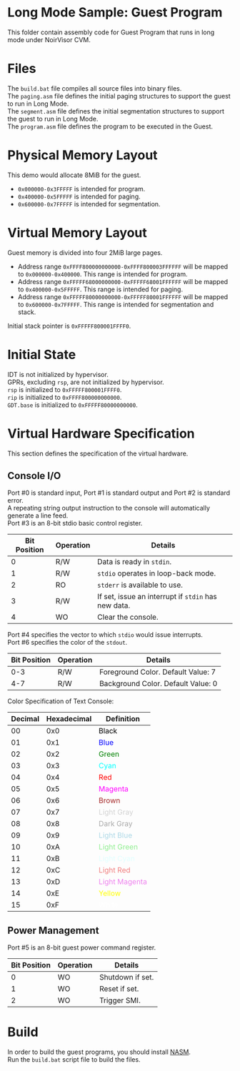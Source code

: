 # Long Mode Sample: Guest Program
This folder contain assembly code for Guest Program that runs in long mode under NoirVisor CVM.

# Files
The `build.bat` file compiles all source files into binary files. \
The `paging.asm` file defines the initial paging structures to support the guest to run in Long Mode. \
The `segment.asm` file defines the initial segmentation structures to support the guest to run in Long Mode. \
The `program.asm` file defines the program to be executed in the Guest.

# Physical Memory Layout
This demo would allocate 8MiB for the guest.
- `0x000000-0x3FFFFF` is intended for program.
- `0x400000-0x5FFFFF` is intended for paging.
- `0x600000-0x7FFFFF` is intended for segmentation.

# Virtual Memory Layout
Guest memory is divided into four 2MiB large pages. 
- Address range `0xFFFF800000000000-0xFFFF800003FFFFFF` will be mapped to `0x000000-0x400000`. This range is intended for program. 
- Address range `0xFFFFF68000000000-0xFFFFF68001FFFFFF` will be mapped to `0x400000-0x5FFFFF`. This range is intended for paging. 
- Address range `0xFFFFF80000000000-0xFFFFF80001FFFFFF` will be mapped to `0x600000-0x7FFFFF`. This range is intended for segmentation and stack. 

Initial stack pointer is `0xFFFFF800001FFFF0`.

# Initial State
IDT is not initialized by hypervisor. \
GPRs, excluding `rsp`, are not initialized by hypervisor. \
`rsp` is initialized to `0xFFFFF800001FFFF0`. \
`rip` is initialized to `0xFFFF800000000000`. \
`GDT.base` is initialized to `0xFFFFF80000000000`.

# Virtual Hardware Specification
This section defines the specification of the virtual hardware.

## Console I/O
Port #0 is standard input, Port #1 is standard output and Port #2 is standard error. \
A repeating string output instruction to the console will automatically generate a line feed. \
Port #3 is an 8-bit stdio basic control register.

| Bit Position | Operation | Details |
|---|---|---|
| 0 | R/W	| Data is ready in `stdin`. |
| 1 | R/W	| `stdio` operates in loop-back mode. |
| 2 | RO	| `stderr` is available to use. |
| 3 | R/W	| If set, issue an interrupt if `stdin` has new data. |
| 4 | WO    | Clear the console. |

Port #4 specifies the vector to which `stdio` would issue interrupts. \
Port #6 specifies the color of the `stdout`.

| Bit Position	| Operation	| Details	|
|---|---|---|
| 0-3	| R/W	| Foreground Color. Default Value: 7	|
| 4-7	| R/W	| Background Color. Default Value: 0	|

Color Specification of Text Console:

| Decimal	| Hexadecimal	| Definition	|
|---|---|---|
| 00	| 0x0	| <span style="color:black">Black</span> |
| 01	| 0x1	| <span style="color:blue">Blue</span>	|
| 02	| 0x2	| <span style="color:green">Green</span>	|
| 03	| 0x3	| <span style="color:cyan">Cyan</span>	|
| 04	| 0x4	| <span style="color:red">Red</span>	|
| 05	| 0x5	| <span style="color:magenta">Magenta</span>	|
| 06	| 0x6	| <span style="color:brown">Brown</span>	|
| 07	| 0x7	| <span style="color:lightgray">Light Gray</span>	|
| 08	| 0x8	| <span style="color:darkgray">Dark Gray</span>	|
| 09	| 0x9	| <span style="color:lightblue">Light Blue</span>	|
| 10	| 0xA	| <span style="color:lightgreen">Light Green</span>	|
| 11	| 0xB	| <span style="color:lightcyan">Light Cyan</span>	|
| 12	| 0xC	| <span style="color:lightcoral">Light Red</span>	|
| 13	| 0xD	| <span style="color:violet">Light Magenta</span>	|
| 14	| 0xE	| <span style="color:yellow">Yellow</span>	|
| 15	| 0xF	| <span style="color:white">White</span>	|

## Power Management
Port #5 is an 8-bit guest power command register.

| Bit Position | Operation | Details |
|---|---|---|
| 0	| WO	| Shutdown if set.	|
| 1	| WO	| Reset if set. |
| 2 | WO	| Trigger SMI. |

# Build
In order to build the guest programs, you should install [NASM](https://www.nasm.us/pub/nasm/releasebuilds/2.15.05/win64/). \
Run the `build.bat` script file to build the files.
